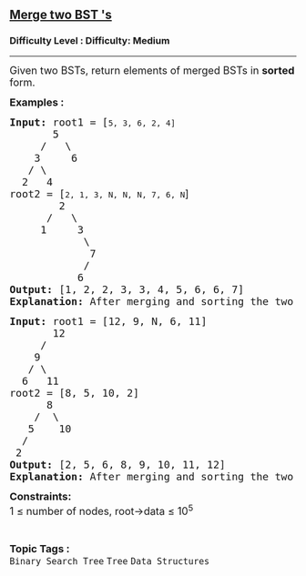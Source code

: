 <h2><a href="https://www.geeksforgeeks.org/problems/merge-two-bst-s/1?page=1&difficulty%5B%5D=2&category%5B%5D=Binary%2520Search%2520Tree&sortBy=submissions">Merge two BST 's</a></h2><h3>Difficulty Level : Difficulty: Medium</h3><hr><div class="problems_problem_content__Xm_eO"><p><span style="font-size: 18px;">Given two BSTs, return elements of merged BSTs in <strong>sorted </strong>form.</span></p>
<p><span style="font-size: 18px;"><strong>Examples :</strong></span></p>
<pre><span style="font-size: 18px;"><strong>Input: </strong>root1 = [</span>5, 3, 6, 2, 4]<br><span style="font-size: 18px;">       5
&nbsp;    /   \
&nbsp;   3     6
&nbsp;  / \
&nbsp; 2   4 <br></span><span style="font-size: 18px;">root2 = [</span>2, 1, 3, N, N, N, 7, 6, N<span style="font-size: 18px; font-family: -apple-system, BlinkMacSystemFont, 'Segoe UI', Roboto, Oxygen, Ubuntu, Cantarell, 'Open Sans', 'Helvetica Neue', sans-serif;">]</span><br><span style="font-size: 18px;"><strong>&nbsp;       </strong>2
&nbsp;     /   \
&nbsp;    1     3
&nbsp;           \
&nbsp;            7
&nbsp;           /
&nbsp;          6
<strong>Output: </strong>[1, 2, 2, 3, 3, 4, 5, 6, 6, 7]<strong>
Explanation: </strong>After merging and sorting the two BST we get [1, 2, 2, 3, 3, 4, 5, 6, 6, 7]</span>.</pre>
<pre><span style="font-size: 18px;"><strong>Input: </strong>root1 = [12, 9, N, 6, 11]<strong>
&nbsp;      </strong>12
&nbsp;    /   
&nbsp;   9
&nbsp;  / \ &nbsp;  
&nbsp; 6   11
root2 = [8, 5, 10, 2]<strong>
&nbsp;     </strong>8
&nbsp;   /  \
&nbsp;  5    10
&nbsp; /
&nbsp;2
<strong>Output: </strong>[2, 5, 6, 8, 9, 10, 11, 12]<strong>
Explanation: </strong>After merging and sorting the two BST we get [2, 5, 6, 8, 9, 10, 11, 12]</span>.</pre>
<p><span style="font-size: 18px;"><strong>Constraints:</strong><br>1 ≤ number of nodes, root-&gt;data ≤ 10<sup>5</sup></span></p></div><br><p><span style=font-size:18px><strong>Topic Tags : </strong><br><code>Binary Search Tree</code>&nbsp;<code>Tree</code>&nbsp;<code>Data Structures</code>&nbsp;